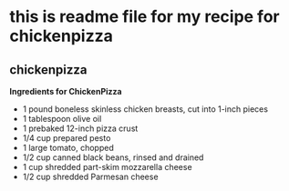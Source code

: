 # this is readme file for my recipe for chickenpizza
## chickenpizza
**Ingredients for ChickenPizza**
* 1 pound boneless skinless chicken breasts, cut into 1-inch pieces
* 1 tablespoon olive oil
* 1 prebaked 12-inch pizza crust
* 1/4 cup prepared pesto
* 1 large tomato, chopped
* 1/2 cup canned black beans, rinsed and drained
* 1 cup shredded part-skim mozzarella cheese
* 1/2 cup shredded Parmesan cheese